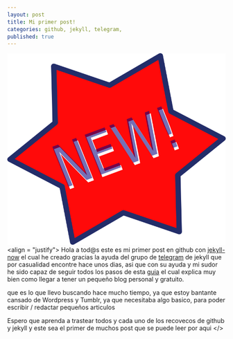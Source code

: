 ```yaml
---
layout: post
title: Mi primer post!
categories: github, jekyll, telegram,
published: true
---
```


![New!](/images/new.png)
<align = "justify">
Hola a tod@s este es mi primer post en github con [jekyll-now](jekyllrb.com/docs/posts/) el cual he creado gracias la ayuda del grupo de [telegram](t.me/experimentaconjekyll) de jekyll que por casualidad encontre hace unos dias, asi que con su ayuda y mi sudor he sido capaz de seguir todos los pasos de esta [guia](https://www.blogpocket.com/2018/09/02/tener-un-blog-con-github-y-jekyll/) el cual explica muy bien como llegar a tener un pequeño blog personal y gratuito.<br>

que es lo que llevo buscando hace mucho tiempo, ya que estoy bantante cansado de Wordpress y Tumblr, ya que necesitaba algo basico, para poder escribir / redactar pequeños articulos 




Espero que aprenda a trastear todos y cada uno de los recovecos de github y jekyll y este sea el primer de muchos post que se puede leer por aqui
</>
